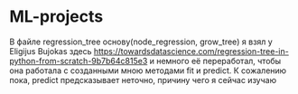 # ML-projects
В файле regression_tree основу(node_regression, grow_tree) я взял у Eligijus Bujokas здесь https://towardsdatascience.com/regression-tree-in-python-from-scratch-9b7b64c815e3
и немного её переработал, чтобы она работала с созданными мною методами fit и predict. К сожалению пока, predict предсказывает неточно, причину чего 
я сейчас изучаю
